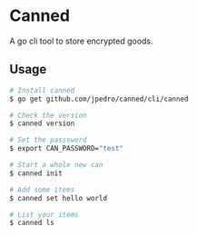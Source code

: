 # Canned

A go cli tool to store encrypted goods.


## Usage

```bash
# Install canned
$ go get github.com/jpedro/canned/cli/canned

# Check the version
$ canned version

# Set the passsword
$ export CAN_PASSWORD="test"

# Start a whole new can
$ canned init

# Add some items
$ canned set hello world

# List your items
$ canned ls
```
